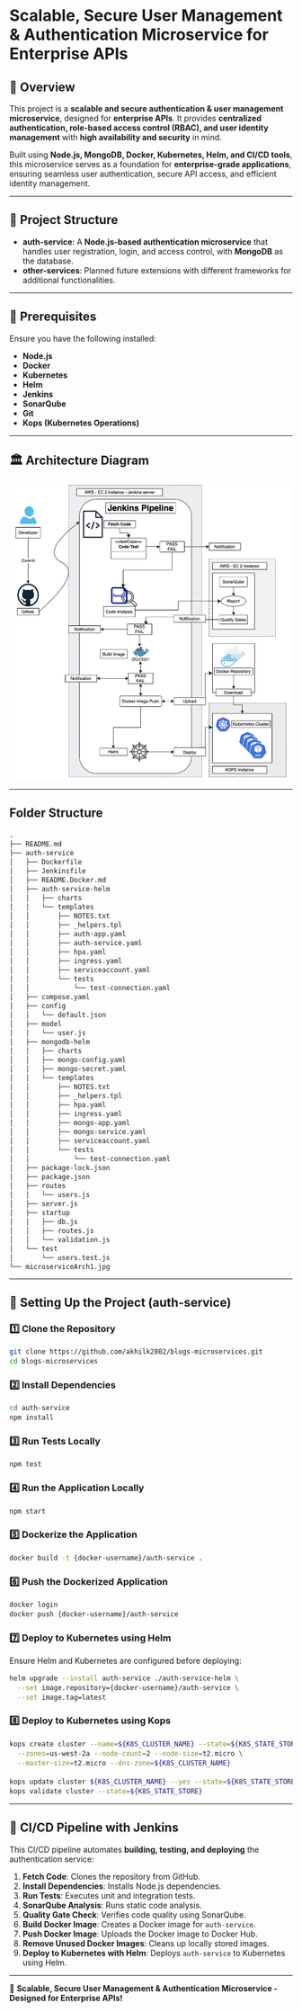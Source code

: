 # Scalable, Secure User Management & Authentication Microservice for Enterprise APIs

## 📌 Overview
This project is a **scalable and secure authentication & user management microservice**, designed for **enterprise APIs**. It provides **centralized authentication, role-based access control (RBAC), and user identity management** with **high availability and security** in mind. 

Built using **Node.js, MongoDB, Docker, Kubernetes, Helm, and CI/CD tools**, this microservice serves as a foundation for **enterprise-grade applications**, ensuring seamless user authentication, secure API access, and efficient identity management.

---

## 📂 Project Structure
- **auth-service**: A **Node.js-based authentication microservice** that handles user registration, login, and access control, with **MongoDB** as the database.
- **other-services**: Planned future extensions with different frameworks for additional functionalities.

---

## 🔧 Prerequisites
Ensure you have the following installed:
- **Node.js**
- **Docker**
- **Kubernetes**
- **Helm**
- **Jenkins**
- **SonarQube**
- **Git**
- **Kops (Kubernetes Operations)**

---

## 🏛️ Architecture Diagram

![arch-diagram](./microserviceArch1.jpg)

---

## Folder Structure

```plaintext
.
├── README.md
├── auth-service
│   ├── Dockerfile
│   ├── Jenkinsfile
│   ├── README.Docker.md
│   ├── auth-service-helm
│   │   ├── charts
│   │   └── templates
│   │       ├── NOTES.txt
│   │       ├── _helpers.tpl
│   │       ├── auth-app.yaml
│   │       ├── auth-service.yaml
│   │       ├── hpa.yaml
│   │       ├── ingress.yaml
│   │       ├── serviceaccount.yaml
│   │       └── tests
│   │           └── test-connection.yaml
│   ├── compose.yaml
│   ├── config
│   │   └── default.json
│   ├── model
│   │   └── user.js
│   ├── mongodb-helm
│   │   ├── charts
│   │   ├── mongo-config.yaml
│   │   ├── mongo-secret.yaml
│   │   └── templates
│   │       ├── NOTES.txt
│   │       ├── _helpers.tpl
│   │       ├── hpa.yaml
│   │       ├── ingress.yaml
│   │       ├── mongo-app.yaml
│   │       ├── mongo-service.yaml
│   │       ├── serviceaccount.yaml
│   │       └── tests
│   │           └── test-connection.yaml
│   ├── package-lock.json
│   ├── package.json
│   ├── routes
│   │   └── users.js
│   ├── server.js
│   ├── startup
│   │   ├── db.js
│   │   ├── routes.js
│   │   └── validation.js
│   └── test
│       └── users.test.js
└── microserviceArch1.jpg
```

---

## 🚀 Setting Up the Project (auth-service)

### 1️⃣ Clone the Repository
```sh
git clone https://github.com/akhilk2802/blogs-microservices.git
cd blogs-microservices
```

### 2️⃣ Install Dependencies
```sh
cd auth-service
npm install
```

### 3️⃣ Run Tests Locally
```sh
npm test
```

### 4️⃣ Run the Application Locally
```sh
npm start
```

### 5️⃣ Dockerize the Application
```sh
docker build -t {docker-username}/auth-service .
```

### 6️⃣ Push the Dockerized Application
```sh
docker login
docker push {docker-username}/auth-service
```

### 7️⃣ Deploy to Kubernetes using Helm
Ensure Helm and Kubernetes are configured before deploying:
```sh
helm upgrade --install auth-service ./auth-service-helm \
  --set image.repository={docker-username}/auth-service \
  --set image.tag=latest
```

### 8️⃣ Deploy to Kubernetes using Kops
```sh
kops create cluster --name=${K8S_CLUSTER_NAME} --state=${K8S_STATE_STORE} \
  --zones=us-west-2a --node-count=2 --node-size=t2.micro \
  --master-size=t2.micro --dns-zone=${K8S_CLUSTER_NAME}
  
kops update cluster ${K8S_CLUSTER_NAME} --yes --state=${K8S_STATE_STORE}
kops validate cluster --state=${K8S_STATE_STORE}
```

---

## 🔄 CI/CD Pipeline with Jenkins
This CI/CD pipeline automates **building, testing, and deploying** the authentication service:

1. **Fetch Code**: Clones the repository from GitHub.
2. **Install Dependencies**: Installs Node.js dependencies.
3. **Run Tests**: Executes unit and integration tests.
4. **SonarQube Analysis**: Runs static code analysis.
5. **Quality Gate Check**: Verifies code quality using SonarQube.
6. **Build Docker Image**: Creates a Docker image for `auth-service`.
7. **Push Docker Image**: Uploads the Docker image to Docker Hub.
8. **Remove Unused Docker Images**: Cleans up locally stored images.
9. **Deploy to Kubernetes with Helm**: Deploys `auth-service` to Kubernetes using Helm.

---

🚀 **Scalable, Secure User Management & Authentication Microservice - Designed for Enterprise APIs!**

